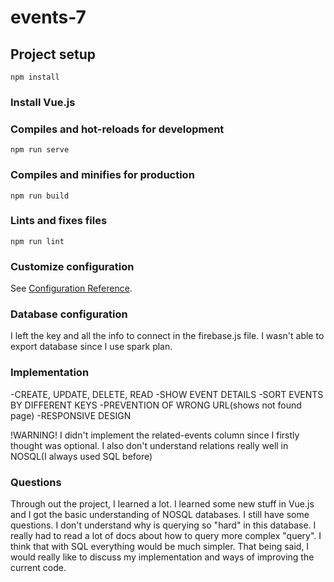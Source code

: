 # events-7

## Project setup
```
npm install
```

### Install Vue.js


### Compiles and hot-reloads for development
```
npm run serve
```

### Compiles and minifies for production
```
npm run build
```

### Lints and fixes files
```
npm run lint
```

### Customize configuration
See [Configuration Reference](https://cli.vuejs.org/config/).


### Database configuration

I left the key and all the info to connect in the firebase.js file. 
I wasn't able to export database since I use spark plan.

### Implementation
-CREATE, UPDATE, DELETE, READ
-SHOW EVENT DETAILS
-SORT EVENTS BY DIFFERENT KEYS
-PREVENTION OF WRONG URL(shows not found page)
-RESPONSIVE DESIGN

!WARNING! I didn't implement the related-events column since I firstly thought was optional. I also don't understand relations really well in NOSQL(I always used SQL before)

### Questions
Through out the project, I learned a lot. I learned some new stuff in Vue.js and
I got the basic understanding of NOSQL databases. I still have some questions.
I don't understand why is querying so "hard" in this database.
I really had to read a lot of docs about how to query more complex "query".
I think that with SQL everything would be much simpler. That being said, I would really like to discuss my implementation and ways of improving the current code.

